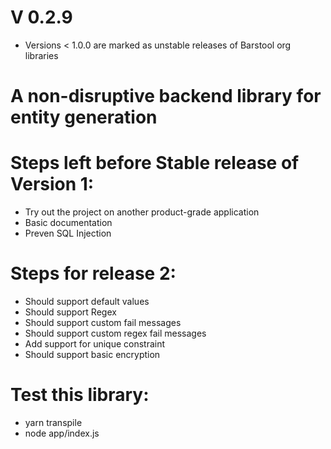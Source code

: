 # V 0.2.9

- Versions < 1.0.0 are marked as unstable releases of Barstool org libraries

# A non-disruptive backend library for entity generation

# Steps left before Stable release of Version 1:

- Try out the project on another product-grade application
- Basic documentation
- Preven SQL Injection

# Steps for release 2:

- Should support default values
- Should support Regex
- Should support custom fail messages
- Should support custom regex fail messages
- Add support for unique constraint
- Should support basic encryption

# Test this library:

- yarn transpile
- node app/index.js
